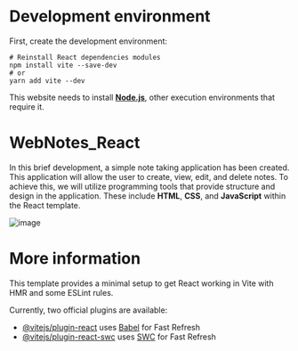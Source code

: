 # Development environment

First, create the development environment:
```
# Reinstall React dependencies modules
npm install vite --save-dev
# or
yarn add vite --dev
```
This website needs to install **[Node.js](https://nodejs.org/en)**, other execution environments that require it.

# WebNotes_React
In this brief development, a simple note taking application has been created. This application will allow the user to create, view, edit, and delete notes. To achieve this, we will utilize programming tools that provide structure and design in the application. These include **HTML**, **CSS**, and **JavaScript** within the React template. 

![image](https://github.com/Adr4563/WebNotes-React/assets/135796378/059e1889-56fe-4ab4-8edb-929fadbb6cdd)


# More information 

This template provides a minimal setup to get React working in Vite with HMR and some ESLint rules.

Currently, two official plugins are available:

- [@vitejs/plugin-react](https://github.com/vitejs/vite-plugin-react/blob/main/packages/plugin-react/README.md) uses [Babel](https://babeljs.io/) for Fast Refresh
- [@vitejs/plugin-react-swc](https://github.com/vitejs/vite-plugin-react-swc) uses [SWC](https://swc.rs/) for Fast Refresh
